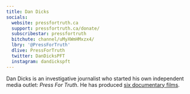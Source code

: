 ```yaml
---
title: Dan Dicks
socials:
  website: pressfortruth.ca
  support: pressfortruth.ca/donate/
  subscribestar: pressfortruth
  bitchute: channel/uMyXWmHMxzx4/
  lbry: '@PressForTruth'
  dlive: PressForTruth
  twitter: DanDicksPFT
  instagram: dandickspft
---
```


Dan Dicks is an investigative journalist who started his own independent media
outlet: _Press For Truth_. He has produced [six documentary
films](https://pressfortruth.ca/documentaries/).
